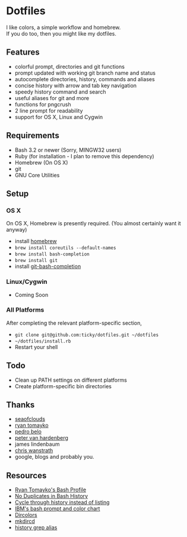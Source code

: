 # Dotfiles

I like colors, a simple workflow and homebrew.  
If you do too, then you might like my dotfiles.

## Features

* colorful prompt, directories and git functions
* prompt updated with working git branch name and status
* autocomplete directories, history, commands and aliases
* concise history with arrow and tab key navigation
* speedy history command and search
* useful aliases for git and more
* functions for pngcrush
* 2 line prompt for readability
* support for OS X, Linux and Cygwin

## Requirements

* Bash 3.2 or newer (Sorry, MINGW32 users)
* Ruby (for installation - I plan to remove this dependency)
* Homebrew (On OS X)
* git
* GNU Core Utilities

## Setup

### OS X

On OS X, Homebrew is presently required. (You almost certainly want it anyway)

* install [homebrew](http://github.com/mxcl/homebrew)
* `brew install coreutils --default-names`
* `brew install bash-completion`
* `brew install git`
* install [git-bash-completion](http://github.com/markgandolfo/git-bash-completion)

### Linux/Cygwin

* Coming Soon

### All Platforms

After completing the relevant platform-specific section,

* `git clone git@github.com:ticky/dotfiles.git ~/dotfiles`
* `~/dotfiles/install.rb`
* Restart your shell

## Todo

* Clean up PATH settings on different platforms
* Create platform-specific bin directories

## Thanks

* [seaofclouds](http://github.com/seaofclouds)
* [ryan tomayko](http://tomayko.com/about)
* [pedro belo](http://github.com/pedro)
* [peter van hardenberg](http://github.com/pvh)
* james lindenbaum
* [chris wanstrath](http://ozmm.org/)
* google, blogs and probably you.

## Resources

* [Ryan Tomayko's Bash Profile](http://github.com/rtomayko/dotfiles)
* [No Duplicates in Bash History](http://www.thegeekstuff.com/2008/08/15-examples-to-master-linux-command-line-history/)
* [Cycle through history instead of listing](http://www.macosxhints.com/article.php?story=20050904022246573&lsrc=osxh)
* [IBM's bash prompt and color chart](http://www.ibm.com/developerworks/linux/library/l-tip-prompt/)
* [Dircolors](http://hocuspokus.net/2008/01/a-better-ls-for-mac-os-x)
* [mkdircd](http://www.thegeekstuff.com/2008/10/6-awesome-linux-cd-command-hacks-productivity-tip3-for-geeks/)
* [history grep alias](http://wuhrr.wordpress.com/2009/10/11/sweeten-bash-history-by-adding-grep/)
